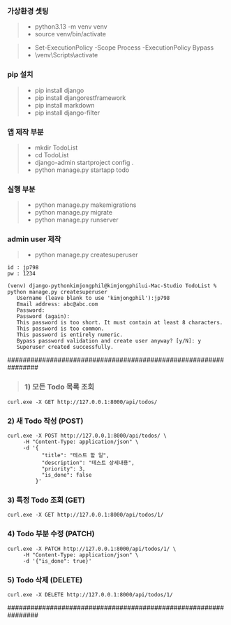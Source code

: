  
 ### 가상환경 셋팅 
 > -  python3.13 -m venv venv
 > -  source venv/bin/activate

 
 > - Set-ExecutionPolicy -Scope Process -ExecutionPolicy Bypass
 > - \venv\Scripts\activate
 
 ### pip 설치 
 > -  pip install django
 > -  pip install djangorestframework
 > -  pip install markdown
 > -  pip install django-filter

 ### 앱 제작 부분 
 > -  mkdir TodoList
 > -  cd TodoList
 > -  django-admin startproject config .
 > -  python manage.py startapp todo
 
 
 ### 실행 부분 
 > -  python manage.py makemigrations 
 > -  python manage.py migrate
 > -  python manage.py runserver 


 ### admin user 제작 
 > - python manage.py createsuperuser

 ```
 id : jp798
 pw : 1234

 (venv) django-pythonkimjongphil@kimjongphilui-Mac-Studio TodoList % python manage.py createsuperuser
    Username (leave blank to use 'kimjongphil'):jp798
    Email address: abc@abc.com
    Password: 
    Password (again): 
    This password is too short. It must contain at least 8 characters.
    This password is too common.
    This password is entirely numeric.
    Bypass password validation and create user anyway? [y/N]: y
    Superuser created successfully.
```



################################################################
> ### 1) 모든 Todo 목록 조회
```
curl.exe -X GET http://127.0.0.1:8000/api/todos/
```

### 2) 새 Todo 작성 (POST)
```
curl.exe -X POST http://127.0.0.1:8000/api/todos/ \
     -H "Content-Type: application/json" \
     -d '{
           "title": "테스트 할 일",
           "description": "테스트 상세내용",
           "priority": 3, 
           "is_done": false
         }'
```
### 3) 특정 Todo 조회 (GET)
```
curl.exe -X GET http://127.0.0.1:8000/api/todos/1/
```

### 4) Todo 부분 수정 (PATCH)
```
curl.exe -X PATCH http://127.0.0.1:8000/api/todos/1/ \
     -H "Content-Type: application/json" \
     -d '{"is_done": true}'
```
### 5) Todo 삭제 (DELETE)
```
curl.exe -X DELETE http://127.0.0.1:8000/api/todos/1/
```
################################################################
